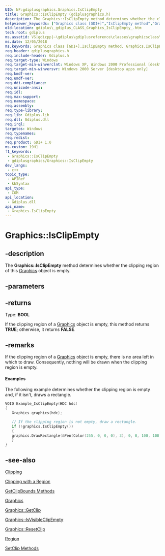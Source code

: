 ```yaml
---
UID: NF:gdiplusgraphics.Graphics.IsClipEmpty
title: Graphics::IsClipEmpty (gdiplusgraphics.h)
description: The Graphics::IsClipEmpty method determines whether the clipping region of this Graphics object is empty.
helpviewer_keywords: ["Graphics class [GDI+]","IsClipEmpty method","Graphics.IsClipEmpty","Graphics::IsClipEmpty","IsClipEmpty","IsClipEmpty method [GDI+]","IsClipEmpty method [GDI+]","Graphics class","_gdiplus_CLASS_Graphics_IsClipEmpty_","gdiplus._gdiplus_CLASS_Graphics_IsClipEmpty_"]
old-location: gdiplus\_gdiplus_CLASS_Graphics_IsClipEmpty_.htm
tech.root: gdiplus
ms.assetid: VS|gdicpp|~\gdiplus\gdiplusreference\classes\graphicsclass\graphicsmethods\isclipempty.htm
ms.date: 12/05/2018
ms.keywords: Graphics class [GDI+],IsClipEmpty method, Graphics.IsClipEmpty, Graphics::IsClipEmpty, IsClipEmpty, IsClipEmpty method [GDI+], IsClipEmpty method [GDI+],Graphics class, _gdiplus_CLASS_Graphics_IsClipEmpty_, gdiplus._gdiplus_CLASS_Graphics_IsClipEmpty_
req.header: gdiplusgraphics.h
req.include-header: Gdiplus.h
req.target-type: Windows
req.target-min-winverclnt: Windows XP, Windows 2000 Professional [desktop apps only]
req.target-min-winversvr: Windows 2000 Server [desktop apps only]
req.kmdf-ver: 
req.umdf-ver: 
req.ddi-compliance: 
req.unicode-ansi: 
req.idl: 
req.max-support: 
req.namespace: 
req.assembly: 
req.type-library: 
req.lib: Gdiplus.lib
req.dll: Gdiplus.dll
req.irql: 
targetos: Windows
req.typenames: 
req.redist: 
req.product: GDI+ 1.0
ms.custom: 19H1
f1_keywords:
 - Graphics::IsClipEmpty
 - gdiplusgraphics/Graphics::IsClipEmpty
dev_langs:
 - c++
topic_type:
 - APIRef
 - kbSyntax
api_type:
 - COM
api_location:
 - Gdiplus.dll
api_name:
 - Graphics.IsClipEmpty
---
```


# Graphics::IsClipEmpty


## -description

The <b>Graphics::IsClipEmpty</b> method determines whether the clipping region of this <a href="/windows/desktop/api/gdiplusgraphics/nl-gdiplusgraphics-graphics">Graphics</a> object is empty.

## -parameters

## -returns

Type: <b>BOOL</b>

If the clipping region of a <a href="/windows/desktop/api/gdiplusgraphics/nl-gdiplusgraphics-graphics">Graphics</a> object is empty, this method returns <b>TRUE</b>; otherwise, it returns <b>FALSE</b>.

## -remarks

If the clipping region of a <a href="/windows/desktop/api/gdiplusgraphics/nl-gdiplusgraphics-graphics">Graphics</a> object is empty, there is no area left in which to draw. Consequently, nothing will be drawn when the clipping region is empty.


#### Examples



The following example determines whether the clipping region is empty and, if it isn't, draws a rectangle.


```cpp
VOID Example_IsClipEmpty(HDC hdc)
{
   Graphics graphics(hdc);

   // If the clipping region is not empty, draw a rectangle.
   if (!graphics.IsClipEmpty())
   {
   graphics.DrawRectangle(&Pen(Color(255, 0, 0, 0), 3), 0, 0, 100, 100);
   }
}
```

## -see-also

<a href="/windows/desktop/gdiplus/-gdiplus-clipping-about">Clipping</a>



<a href="/windows/desktop/gdiplus/-gdiplus-clipping-with-a-region-use">Clipping with a Region</a>



<a href="/windows/desktop/api/gdiplusgraphics/nf-gdiplusgraphics-graphics-getclipbounds(outrect)">GetClipBounds Methods</a>



<a href="/windows/desktop/api/gdiplusgraphics/nl-gdiplusgraphics-graphics">Graphics</a>



<a href="/windows/desktop/api/gdiplusgraphics/nf-gdiplusgraphics-graphics-getclip">Graphics::GetClip</a>



<a href="/windows/desktop/api/gdiplusgraphics/nf-gdiplusgraphics-graphics-isvisibleclipempty">Graphics::IsVisibleClipEmpty</a>



<a href="/windows/desktop/api/gdiplusgraphics/nf-gdiplusgraphics-graphics-resetclip">Graphics::ResetClip</a>



<a href="/windows/desktop/api/gdiplusheaders/nl-gdiplusheaders-region">Region</a>



<a href="/windows/desktop/api/gdiplusgraphics/nf-gdiplusgraphics-graphics-setclip(inconstgraphicspath_incombinemode)">SetClip Methods</a>